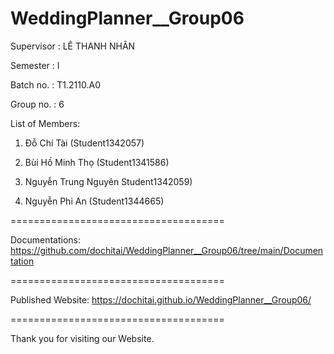 # WeddingPlanner__Group06

Supervisor : LÊ THANH NHÂN

Semester : I

Batch no. : T1.2110.A0

Group no. : 6

List of Members:

1. Đỗ Chí Tài (Student1342057)
 
2. Bùi Hồ Minh Thọ (Student1341586)

3. Nguyễn Trung Nguyên Student1342059)


4. Nguyễn Phi An (Student1344665)

=====================================

Documentations: https://github.com/dochitai/WeddingPlanner__Group06/tree/main/Documentation

=====================================

Published Website: https://dochitai.github.io/WeddingPlanner__Group06/

=====================================

Thank you for visiting our Website.

